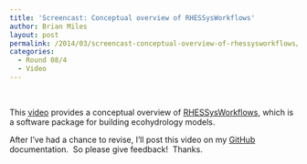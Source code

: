 ```yaml
---
title: 'Screencast: Conceptual overview of RHESSysWorkflows'
author: Brian Miles
layout: post
permalink: /2014/03/screencast-conceptual-overview-of-rhessysworkflows/
categories:
  - Round 08/4
  - Video
---
```

&nbsp;

This <a href="http://youtu.be/vbIqsSVROiU" target="_blank">video</a> provides a conceptual overview of <a href="https://github.com/selimnairb/RHESSysWorkflows" target="_blank">RHESSysWorkflows</a>, which is a software package for building ecohydrology models.

After I&#8217;ve had a chance to revise, I&#8217;ll post this video on my <a href="https://github.com/selimnairb/RHESSysWorkflows" target="_blank">GitHub</a> documentation.  So please give feedback!  Thanks.
